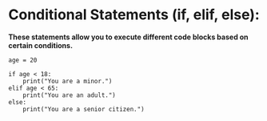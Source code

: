 # **Conditional Statements (if, elif, else):** 
**These statements allow you to execute different code blocks based on certain conditions.**
```
age = 20

if age < 18:
    print("You are a minor.")
elif age < 65:
    print("You are an adult.")
else:
    print("You are a senior citizen.")

```